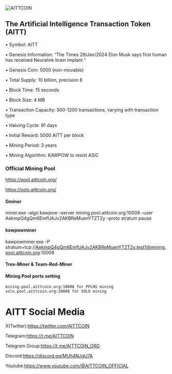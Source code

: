 ![AITTCOIN](https://github.com/AITTCOIN/AITTCOIN/assets/161400084/1fb24eaa-4fce-44b2-bece-e1aa6df06d01)


## The Artificial Intelligence Transaction Token (AITT)


• Symbol: AITT

• Genesis Information: “The Times 29/Jan/2024 Elon Musk says first human has received Neuralink brain implant.”

• Genesis Coin: 5000 (non-movable)

• Total Supply: 10 billion, precision 8

• Block Time: 15 seconds

• Block Size: 4 MB

• Transaction Capacity: 500-1200 transactions, varying with transaction type

• Halving Cycle: 91 days

• Initial Reward: 5000 AITT per block

• Mining Period: 3 years

• Mining Algorithm: KAWPOW to resist ASIC

### Official Mining Pool

https://pool.aittcoin.org/

https://solo.aittcoin.org/

#### Gminer

miner.exe –algo kawpow –server mining.pool.aittcoin.org:10008 –user AekmpQ4gQm6EmfUAJv2AKBReMuenYTZT2y –proto stratum
pause

#### kawpowminer

kawpowminer.exe -P stratum+tcp://AekmpQ4gQm6EmfUAJv2AKBReMuenYTZT2y.test1@mining.pool.aittcoin.org:10008

#### Trex-Miner & Team-Red-Miner



#### Mining Pool ports setting
    
    mining.pool.aittcoin.org:10008 for PPLNS mining
    solo.pool.aittcoin.org:20008 for SOLO mining
    

# AITT Social Media

X(Twitter):https://twitter.com/AITTCOIN

Telegram:https://t.me/AITTCOIN

Telegram Group:https://t.me/AITTCOIN_ORG

Discord:https://discord.gg/MUh4NJgU7A

Youtube:https://www.youtube.com/@AITTCOIN_OFFICIAL
